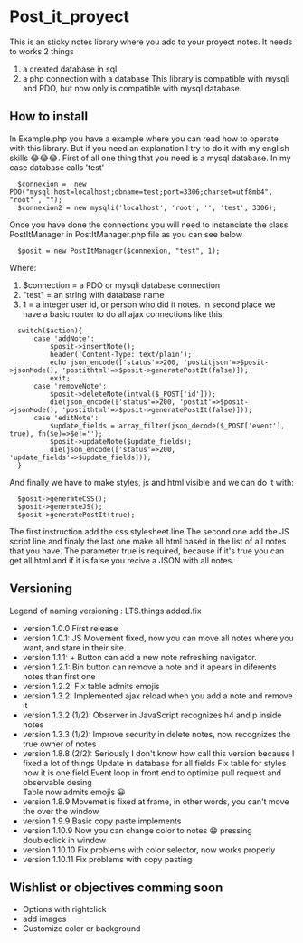 # Post_it_proyect

This is an sticky notes library where you add to your proyect notes. It needs to works 2 things
  1. a created database in sql
  2. a php connection with a database
This library is compatible with mysqli and PDO, but now only is compatible with mysql database.

## How to install

In Example.php you have a example where you can read how to operate with this library. But if you
need an explanation I try to do it with my english skills 😂😂😂. First of all one thing that
you need is a mysql database. In my case database calls 'test'

```
  $connexion =  new PDO("mysql:host=localhost;dbname=test;port=3306;charset=utf8mb4", "root" , "");
  $connexion2 = new mysqli('localhost', 'root', '', 'test', 3306);
```

Once you have done the connections you will need to instanciate the class PostItManager in PostItManager.php
file as you can see below

```
  $posit = new PostItManager($connexion, "test", 1);
```

Where:
  1.  $connection = a PDO or mysqli database connection
  2.  "test" = an string with database name
  3.  1 = a integer user id, or person who did it notes.
In second place we have a basic router to do all ajax connections like this:

```
  switch($action){
      case 'addNote':
          $posit->insertNote();
          header('Content-Type: text/plain');
          echo json_encode(['status'=>200, 'postitjson'=>$posit->jsonMode(), 'postithtml'=>$posit->generatePostIt(false)]);
          exit;
      case 'removeNote':
          $posit->deleteNote(intval($_POST['id']));
          die(json_encode(['status'=>200, 'postit'=>$posit->jsonMode(), 'postithtml'=>$posit->generatePostIt(false)]));
      case 'editNote':
          $update_fields = array_filter(json_decode($_POST['event'], true), fn($e)=>$e!='');
          $posit->updateNote($update_fields);
          die(json_encode(['status'=>200, 'update_fields'=>$update_fields]));
  }
```

And finally we have to make styles, js and html visible and we can do it with:

```
  $posit->generateCSS();
  $posit->generateJS();
  $posit->generatePostIt(true);
```

The first instruction add the css stylesheet line
The second one add the JS script line
and finaly the last one make all html based in the list of all notes that you have. The parameter true is required, because if 
it's true you can get all html and if it is false you recive a JSON with all notes.

## Versioning
                               
 Legend of naming versioning : LTS.things added.fix            
                                   
 - version 1.0.0
       First release
 - version 1.0.1:
       JS Movement fixed, now you can move all notes where you want, and stare in
       their site.
 - version 1.1.1:
       + Button can add a new note refreshing navigator.
 - version 1.2.1:
       Bin button can remove a note and it apears in diferents notes than first one
 - version 1.2.2:
       Fix table admits emojis
 - version 1.3.2:
       Implemented ajax reload when you add a note and remove it
 - version 1.3.2 (1/2):
       Observer in JavaScript recognizes h4 and p inside notes
 - version 1.3.3 (1/2):
       Improve security in delete notes, now recognizes the true owner of notes
 - version 1.8.8 (2/2):
       Seriously I don't know how call this version because I fixed a lot of things
       Update in database for all fields
       Fix table for styles now it is one field
       Event loop in front end to optimize pull request and observable desing    
       Table now admits emojis 😀
 - version 1.8.9 
       Movemet is fixed at frame, in other words, you can't move the over the window
 - version 1.9.9 
       Basic copy paste implements
 - version 1.10.9
       Now you can change color to notes 😁 pressing doubleclick in window
 - version 1.10.10
       Fix problems with color selector, now works properly
 - version 1.10.11
      Fix problems with copy pasting
 ## Wishlist or objectives comming soon
  
 - Options with rightclick
 - add images
 - Customize color or background    
